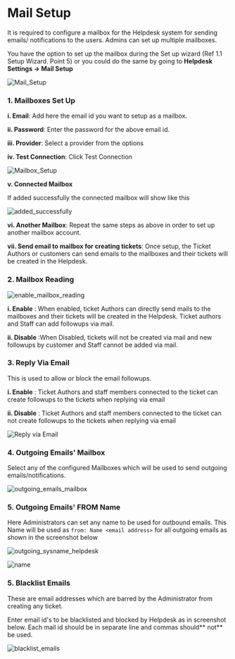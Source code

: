 # Mail Setup

It is required to configure a mailbox for the Helpdesk system for sending emails/ notifications to the users. Admins can set up multiple mailboxes.

You have the option to set up the mailbox during the Set up wizard (Ref 1.1 Setup Wizard. Point 5) or you could do the same  by going to **Helpdesk Settings -> Mail Setup**

![Mail_Setup](http://git.rtcamp.com/rtbiz/rtbiz/uploads/22db71ed9a5d9ce1f4479aeca9a09144/Mail_Setup.png)


### 1. Mailboxes Set Up


  **i. Email**:  Add here the email id you want to setup as a mailbox.

**ii. Password**: Enter the password for the above email id.

**iii. Provider**: Select a provider from the options

**iv. Test Connection**: Click Test Connection

![Mailbox_Setup](http://git.rtcamp.com/rtbiz/rtbiz/uploads/a1d46c4c26b2e3d5fdcb43a10f5dee2b/Mailbox_Setup.png)

**v. Connected Mailbox**

If added successfully the connected mailbox  will show like this

![added_successfully](https://cloud.githubusercontent.com/assets/8191145/6484791/e5f53736-c2a4-11e4-87aa-751a0065c885.png)

**vi. Another Mailbox**: Repeat the same steps as above in order to set up another mailbox account.

**vii. Send email to mailbox for creating tickets**: Once setup, the Ticket Authors or customers can send emails to the mailboxes and their tickets will be created in the Helpdesk.


### 2. Mailbox Reading

![enable_mailbox_reading](https://cloud.githubusercontent.com/assets/8191145/6487363/bee796b8-c2b6-11e4-8b84-0f761513cb48.png)

**i. Enable** : When enabled, ticket Authors can directly send mails to the mailboxes and their tickets will be created in the Helpdesk. Ticket authors and Staff can add followups via mail.

**ii. Disable** :When Disabled, tickets will not be created via mail and new followups by customer and Staff cannot be added via mail.

### 3. Reply Via Email

This is used to allow or block the email followups.

**i. Enable** : Ticket Authors and staff members connected to the ticket can create followups to the tickets when replying via email

**ii. Disable** : Ticket Authors and staff members connected to the ticket can not create followups to the tickets when replying via email

![Reply via Email](http://git.rtcamp.com/uploads/rtbiz/rtbiz-helpdesk/46a4d1e93f/Reply_via_Email.png)

### 4. Outgoing Emails' Mailbox

Select any of the configured Mailboxes which will be used to send outgoing emails/notifications.

![outgoing_emails_mailbox](https://cloud.githubusercontent.com/assets/8191145/6487585/1f68f206-c2b8-11e4-9ba1-c0d6d52a2612.png)


### 5. Outgoing Emails' FROM Name

Here Administrators can set any name to be used for outbound emails. This Name will be used as ```from: Name <email address>``` for all outgoing emails as shown in the screenshot below

![outgoing_sysname_helpdesk](https://cloud.githubusercontent.com/assets/8191145/6501154/efa7c12c-c33a-11e4-8b76-936fc21bd2a2.png)

![name](https://cloud.githubusercontent.com/assets/8191145/6501114/52b3b830-c33a-11e4-9dad-5f6f832b66a5.png)


### 5. Blacklist Emails

These are email addresses which are barred by the Administrator from creating any ticket.

Enter email id's to be blacklisted and blocked by Helpdesk as in screenshot below. Each  mail id should be in separate line and commas should** not** be used.

![blacklist_emails](https://cloud.githubusercontent.com/assets/8191145/6487587/1f9e311e-c2b8-11e4-82ab-00a51d017331.png)

